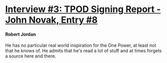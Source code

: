 # [Interview #3: TPOD Signing Report - John Novak, Entry #8](https://www.theoryland.com/intvmain.php?i=3#8)

#### Robert Jordan

He has no particular real world inspiration for the One Power, at least not that he knows of. He admits that he's read a lot of stuff and at times forgets a source here and there.


